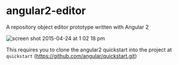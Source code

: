 # angular2-editor
A repository object editor prototype written with Angular 2

![screen shot 2015-04-24 at 1 02 18 pm](https://cloud.githubusercontent.com/assets/92044/7325190/361353c4-ea82-11e4-8f6e-79850d9d97d1.png)

This requires you to clone the angular2 quickstart into the project at `quickstart` (https://github.com/angular/quickstart.git)
